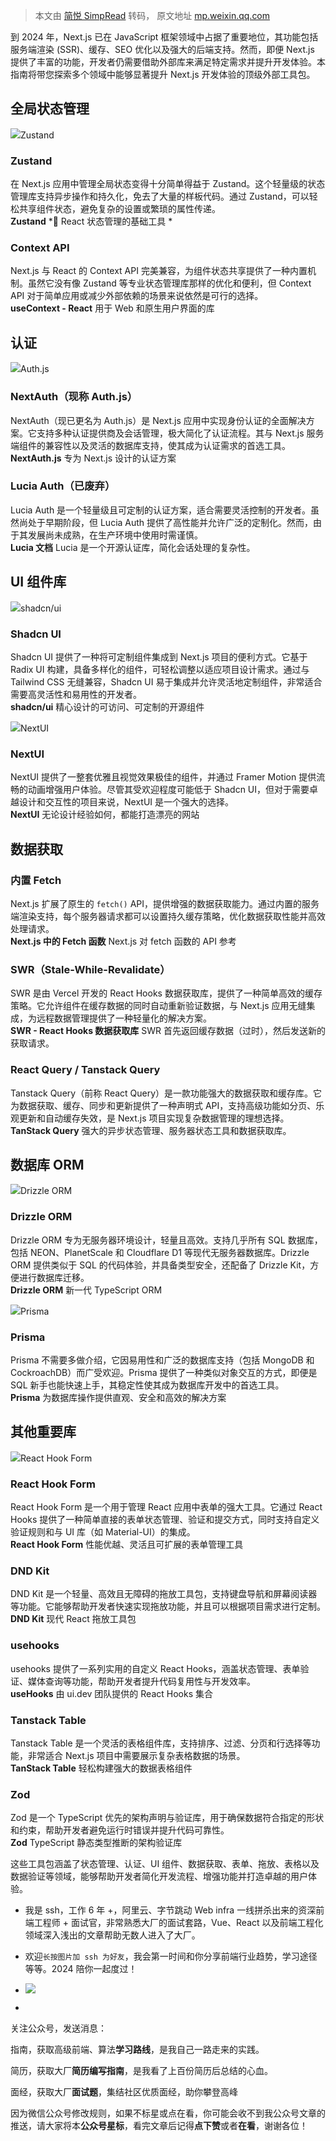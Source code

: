 > 本文由 [简悦 SimpRead](http://ksria.com/simpread/) 转码， 原文地址 [mp.weixin.qq.com](https://mp.weixin.qq.com/s/MMzYZJ9-Ve00zC57BdWnRw)

到 2024 年，Next.js 已在 JavaScript 框架领域中占据了重要地位，其功能包括服务端渲染 (SSR)、缓存、SEO 优化以及强大的后端支持。然而，即便 Next.js 提供了丰富的功能，开发者仍需要借助外部库来满足特定需求并提升开发体验。本指南将带您探索多个领域中能够显著提升 Next.js 开发体验的顶级外部工具包。

全局状态管理
------

![](https://mmbiz.qpic.cn/sz_mmbiz_png/TRMuLUkXMlWFOFKwArP7ZBkezBCks8p18RQxFiaMolqAjespJCN6INibJV7yyZvria79Ot44rZyHsQDGEQwNj04JQ/640?wx_fmt=png&from=appmsg)Zustand

### **Zustand**

在 Next.js 应用中管理全局状态变得十分简单得益于 Zustand。这个轻量级的状态管理库支持异步操作和持久化，免去了大量的样板代码。通过 Zustand，可以轻松共享组件状态，避免复杂的设置或繁琐的属性传递。  
**Zustand** *🐻 React 状态管理的基础工具 *

### **Context API**

Next.js 与 React 的 Context API 完美兼容，为组件状态共享提供了一种内置机制。虽然它没有像 Zustand 等专业状态管理库那样的优化和便利，但 Context API 对于简单应用或减少外部依赖的场景来说依然是可行的选择。  
**useContext - React** 用于 Web 和原生用户界面的库

认证
--

![](https://mmbiz.qpic.cn/sz_mmbiz_png/TRMuLUkXMlWFOFKwArP7ZBkezBCks8p1odZaFicG6J6UxGic1GWfx9uOAypudNDiadcpibFufOp9scLryGmuL9aP6g/640?wx_fmt=png&from=appmsg)Auth.js

### **NextAuth（现称 Auth.js）**

NextAuth（现已更名为 Auth.js）是 Next.js 应用中实现身份认证的全面解决方案。它支持多种认证提供商及会话管理，极大简化了认证流程。其与 Next.js 服务端组件的兼容性以及灵活的数据库支持，使其成为认证需求的首选工具。  
**NextAuth.js** 专为 Next.js 设计的认证方案

### **Lucia Auth（已废弃）**

Lucia Auth 是一个轻量级且可定制的认证方案，适合需要灵活控制的开发者。虽然尚处于早期阶段，但 Lucia Auth 提供了高性能并允许广泛的定制化。然而，由于其发展尚未成熟，在生产环境中使用时需谨慎。  
**Lucia 文档** Lucia 是一个开源认证库，简化会话处理的复杂性。

UI 组件库
------

![](https://mmbiz.qpic.cn/sz_mmbiz_png/TRMuLUkXMlWFOFKwArP7ZBkezBCks8p1sRf3EcbibxGrXUjJscWcVegIic9dcAWosbD4ibY0Pyicepe1whXdkZEiaHQ/640?wx_fmt=png&from=appmsg)shadcn/ui

### **Shadcn UI**

Shadcn UI 提供了一种将可定制组件集成到 Next.js 项目的便利方式。它基于 Radix UI 构建，具备多样化的组件，可轻松调整以适应项目设计需求。通过与 Tailwind CSS 无缝兼容，Shadcn UI 易于集成并允许灵活地定制组件，非常适合需要高灵活性和易用性的开发者。  
**shadcn/ui** 精心设计的可访问、可定制的开源组件

![](https://mmbiz.qpic.cn/sz_mmbiz_png/TRMuLUkXMlWFOFKwArP7ZBkezBCks8p1uTfzDxk1crp4uPdyhS5qFhw6pbfjoS96O8QvzsVpkAYgcQnzVlOUQQ/640?wx_fmt=png&from=appmsg)NextUI

### **NextUI**

NextUI 提供了一整套优雅且视觉效果极佳的组件，并通过 Framer Motion 提供流畅的动画增强用户体验。尽管其受欢迎程度可能低于 Shadcn UI，但对于需要卓越设计和交互性的项目来说，NextUI 是一个强大的选择。  
**NextUI** 无论设计经验如何，都能打造漂亮的网站

数据获取
----

### **内置 Fetch**

Next.js 扩展了原生的 `fetch()` API，提供增强的数据获取能力。通过内置的服务端渲染支持，每个服务器请求都可以设置持久缓存策略，优化数据获取性能并高效处理请求。  
**Next.js 中的 Fetch 函数** Next.js 对 fetch 函数的 API 参考

### **SWR（Stale-While-Revalidate）**

SWR 是由 Vercel 开发的 React Hooks 数据获取库，提供了一种简单高效的缓存策略。它允许组件在缓存数据的同时自动重新验证数据，与 Next.js 应用无缝集成，为远程数据管理提供了一种轻量化的解决方案。  
**SWR - React Hooks 数据获取库** SWR 首先返回缓存数据（过时），然后发送新的获取请求。

### **React Query / Tanstack Query**

Tanstack Query（前称 React Query）是一款功能强大的数据获取和缓存库。它为数据获取、缓存、同步和更新提供了一种声明式 API，支持高级功能如分页、乐观更新和自动缓存失效，是 Next.js 项目实现复杂数据管理的理想选择。  
**TanStack Query** 强大的异步状态管理、服务器状态工具和数据获取库。

数据库 ORM
-------

![](https://mmbiz.qpic.cn/sz_mmbiz_png/TRMuLUkXMlWFOFKwArP7ZBkezBCks8p1xlPeiaSgmE3tNAEMql3UUykBBYvVMCstCrEkTSs2OOHMdtPvVfTWuYA/640?wx_fmt=png&from=appmsg)Drizzle ORM

### **Drizzle ORM**

Drizzle ORM 专为无服务器环境设计，轻量且高效。支持几乎所有 SQL 数据库，包括 NEON、PlanetScale 和 Cloudflare D1 等现代无服务器数据库。Drizzle ORM 提供类似于 SQL 的代码体验，并具备类型安全，还配备了 Drizzle Kit，方便进行数据库迁移。  
**Drizzle ORM** 新一代 TypeScript ORM

![](https://mmbiz.qpic.cn/sz_mmbiz_png/TRMuLUkXMlWFOFKwArP7ZBkezBCks8p1d1lRZtJ4DY2vyanxoyRLoIibUWvXX1GuiapibxpJygJlaRlPnmJDnStWQ/640?wx_fmt=png&from=appmsg)Prisma

### **Prisma**

Prisma 不需要多做介绍，它因易用性和广泛的数据库支持（包括 MongoDB 和 CockroachDB）而广受欢迎。Prisma 提供了一种类似对象交互的方式，即便是 SQL 新手也能快速上手，其稳定性使其成为数据库开发中的首选工具。  
**Prisma** 为数据库操作提供直观、安全和高效的解决方案

其他重要库
-----

![](https://mmbiz.qpic.cn/sz_mmbiz_png/TRMuLUkXMlWFOFKwArP7ZBkezBCks8p1tGUn5HO0vIgaiaEVJTicOo1OFWQvd7HRriaZTyapTdnd53T6jibjlVI6tA/640?wx_fmt=png&from=appmsg)React Hook Form

### **React Hook Form**

React Hook Form 是一个用于管理 React 应用中表单的强大工具。它通过 React Hooks 提供了一种简单直接的表单状态管理、验证和提交方式，同时支持自定义验证规则和与 UI 库（如 Material-UI）的集成。  
**React Hook Form** 性能优越、灵活且可扩展的表单管理工具

### **DND Kit**

DND Kit 是一个轻量、高效且无障碍的拖放工具包，支持键盘导航和屏幕阅读器等功能。它能够帮助开发者快速实现拖放功能，并且可以根据项目需求进行定制。  
**DND Kit** 现代 React 拖放工具包

### **usehooks**

usehooks 提供了一系列实用的自定义 React Hooks，涵盖状态管理、表单验证、媒体查询等功能，帮助开发者提升代码复用性与开发效率。  
**useHooks** 由 ui.dev 团队提供的 React Hooks 集合

### **Tanstack Table**

Tanstack Table 是一个灵活的表格组件库，支持排序、过滤、分页和行选择等功能，非常适合 Next.js 项目中需要展示复杂表格数据的场景。  
**TanStack Table** 轻松构建强大的数据表格组件

### **Zod**

Zod 是一个 TypeScript 优先的架构声明与验证库，用于确保数据符合指定的形状和约束，帮助开发者避免运行时错误并提升代码可靠性。  
**Zod** TypeScript 静态类型推断的架构验证库

这些工具包涵盖了状态管理、认证、UI 组件、数据获取、表单、拖放、表格以及数据验证等领域，能够帮助开发者简化开发流程、增强功能并打造卓越的用户体验。

*   我是 ssh，工作 6 年 +，阿里云、字节跳动 Web infra 一线拼杀出来的资深前端工程师 + 面试官，非常熟悉大厂的面试套路，Vue、React 以及前端工程化领域深入浅出的文章帮助无数人进入了大厂。
    
*   欢迎`长按图片加 ssh 为好友`，我会第一时间和你分享前端行业趋势，学习途径等等。2024 陪你一起度过！
    

*   ![](https://mmbiz.qpic.cn/mmbiz_png/iagNW4Zy9CyYB7lXXMibCMPY61fjkytpQrer2wkVcwzAZicenwnLibkfPZfxuWmn0bNTbicadZFXzcOvOFom7h9zeJQ/640?wx_fmt=png&wxfrom=5&wx_lazy=1&wx_co=1)
    
*     
    

关注公众号，发送消息：

指南，获取高级前端、算法**学习路线**，是我自己一路走来的实践。

简历，获取大厂**简历编写指南**，是我看了上百份简历后总结的心血。

面经，获取大厂**面试题**，集结社区优质面经，助你攀登高峰

因为微信公众号修改规则，如果不标星或点在看，你可能会收不到我公众号文章的推送，请大家将本**公众号星标**，看完文章后记得**点下赞**或者**在看**，谢谢各位！